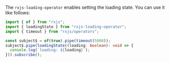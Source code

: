 The `rxjs-loading-operator` enables setting the loading state. You can use it like follows:

```typescript
import { of } from "rxjs";
import { loadingState } from "rxjs-loading-operator";
import { timeout } from "rxjs/operators";

const subject$ = of(true).pipe(timeout(5000));
subject$.pipe(loadingState((loading: boolean): void => {
  console.log(`loading: ${loading}`);
})).subscribe();
```
